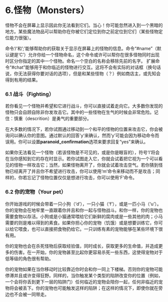 # 6.怪物（Monsters）

怪物不会在屏幕上显示因此你无法看到它们。当心！你可能忽然进入到一个黑暗的地方。某些魔法物品可以帮助你在你被它们定位到你之前定位到它们（某些怪物定位能力很强）。

命令‘/‘和’;’能够帮助你的获取关于显示在屏幕上的怪物的信息。命令“#name”（默认键是‘C’）允许你给一个怪物命名，这个命令或许可以帮你在很多怪物同时出现时区分你指定的其中一个怪物。命名一个空白的名称会移除先前的名字。
扩展命令“#chat”能够用于和你临近的怪物进行交互。这将不会有实际的对话框（换句话说，你无法获得你要对话的选项），但是和某些怪物（？）例如商店主，或先知会得到有用的结果。

### 6.1 战斗（Fighting）

若你看见一个怪物并希望和它进行战斗，你可以直接试着走向它。大多数你发现的怪物只会自顾自除非你发攻击它。其中的一些怪物在生气的时候会非常危险。记住：慎重（descrition）是勇气的重要部分。

在大多数的情况下，若你试图通过移动到一个和平的怪物的位置来攻击它，你会被询问以确认你的意图。通过默认的回答’y‘来确认，然而‘y’可能会因为移动命令而误用。你可以设置**paranoid_confirmation**选项来要求回复“yes”来确认。

如果你无法看见一个怪物（若该怪物是不可见的，或是你是眼盲的），符号‘I’将会在当你感知到它的存在时显示。若你试图走入它，你就会试着把它视为一个可以看见的怪物一样攻击它；当然，如果怪物离开了，你就会试着攻击空气。若你猜到怪物已经离开了并且你不希望进行攻击，你可以使用‘m’命令来移动而不是攻击；同样的，你若忘记了怪物位置仅仅是想进行攻击，你可以使用‘F’命令。

### 6.2 你的宠物（Your pet）

你开始游戏的时候会带着一只小狗（‘d’），一只小猫（‘f’），或是一匹小马（‘u’）。你的宠物会在地牢里一直跟着你并且和你一起与怪物战斗。和你一样，你的宠物也需要食物以存活。小狗或是小猫通常喂给它们新鲜的腐肉或是一些其他的肉；小马需要的则是难以得到的素食。如果你担心你的宠物（饥饿）或是想要训练它，你可以给它喂食，也可以直接把食物扔给它。一只训练有素的宠物能够在某些环境下很有用。

你的宠物也会在杀死怪物后获取经验值，同时成长，获取更多的生命值，并造成更多的伤害。在一开始，你的宠物甚至比起你更容易杀死一些东西，这使得宠物对于低等级的角色很有帮助。

你的宠物如果在当你移动时比较靠近你时会和你一同上下楼梯。否则你的宠物可能停滞并且或许变得狂野。同样的，当你触发某个类型的陷阱改变你的位置（例如，一个会将你丢到更下一层的陷阱门）任何临近的宠物会陪你一起，任何非临近的宠物将会被丢下。你的宠物也可能触发这样的陷阱；在这样的情况下，即使你就在旁边也不会被一同带走。


